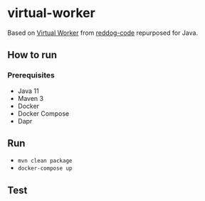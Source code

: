 # virtual-worker
Based on [Virtual Worker](https://github.com/Azure/reddog-code/tree/master/RedDog.VirtualWorker) from [reddog-code](https://github.com/Azure/reddog-code) repurposed for Java.
## How to run
### Prerequisites
- Java 11
- Maven 3
- Docker
- Docker Compose
- Dapr
## Run
- `mvn clean package`
- `docker-compose up`

## Test